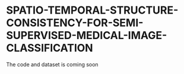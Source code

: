 # SPATIO-TEMPORAL-STRUCTURE-CONSISTENCY-FOR-SEMI-SUPERVISED-MEDICAL-IMAGE-CLASSIFICATION

The code and dataset is coming soon
